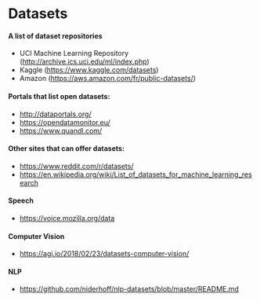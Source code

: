 # Datasets

#### A list of dataset repositories

- UCI Machine Learning Repository (http://archive.ics.uci.edu/ml/index.php)
- Kaggle (https://www.kaggle.com/datasets)
- Amazon (https://aws.amazon.com/fr/public-datasets/)

#### Portals that list open datasets:

- http://dataportals.org/
- https://opendatamonitor.eu/
- https://www.quandl.com/

#### Other sites that can offer datasets:

- https://www.reddit.com/r/datasets/
- https://en.wikipedia.org/wiki/List_of_datasets_for_machine_learning_research

#### Speech
- https://voice.mozilla.org/data

#### Computer Vision

- https://agi.io/2018/02/23/datasets-computer-vision/

#### NLP

- https://github.com/niderhoff/nlp-datasets/blob/master/README.md